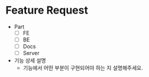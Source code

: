# Feature Request
- Part
  - [ ] FE
  - [ ] BE
  - [ ] Docs
  - [ ] Server
- 기능 상세 설명
  - 기능에서 어떤 부분이 구현되어야 하는 지 설명해주세요.